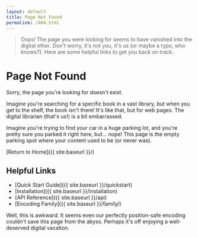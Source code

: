```yaml
---
layout: default
title: Page Not Found
permalink: /404.html
---
```


> Oops! The page you were looking for seems to have vanished into the digital ether. Don't worry, it's not you, it's us (or maybe a typo, who knows?). Here are some helpful links to get you back on track.

# Page Not Found

Sorry, the page you're looking for doesn't exist.

Imagine you're searching for a specific book in a vast library, but when you get to the shelf, the book isn't there! It's like that, but for web pages. The digital librarian (that's us!) is a bit embarrassed.

Imagine you're trying to find your car in a huge parking lot, and you're pretty sure you parked it right here, but... nope! This page is the empty parking spot where your content used to be (or never was).

[Return to Home]({{ site.baseurl }}/)

## Helpful Links

- [Quick Start Guide]({{ site.baseurl }}/quickstart)
- [Installation]({{ site.baseurl }}/installation)
- [API Reference]({{ site.baseurl }}/api)
- [Encoding Family]({{ site.baseurl }}/family/)

Well, this is awkward. It seems even our perfectly position-safe encoding couldn't save this page from the abyss. Perhaps it's off enjoying a well-deserved digital vacation.